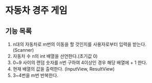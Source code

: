 # 자동차 경주 게임
## 기능 목록
1. n대의 자동차로 m번의 이동을 할 것인지를 사용자로부터 입력을 받는다. (Scanner)
2. 자동차 수 n의 int 배열을 선언한다.(초기값 0)
3. 0~9 사이의 랜덤 숫자를 n번 구하여 4이상인 경우 해당 배열에 + 1 한다.
4. 현재 배열의 값을 출력한다. (InputView, ResultView)
5. 3~4번을 m번 반복한다.